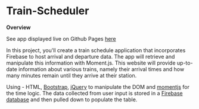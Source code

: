 # Train-Scheduler

**Overview**

See app displayed live on Github Pages [here](https://nevermindthelabel.github.io/Train-Scheduler/)

In this project, you'll create a train schedule application that incorporates Firebase to host arrival and departure data. The app will retrieve and manipulate this information with Moment.js. This website will provide up-to-date information about various trains, namely their arrival times and how many minutes remain until they arrive at their station.

Using - HTML, [Bootstrap](https://getbootstrap.com), [jQuery](https://jquery.com/) to manipulate the DOM and [momentjs](http://momentjs.com/) for the time logic. The data collected from user input is stored in a [Firebase database](https://firebase.google.com/) and then pulled down to populate the table. 
